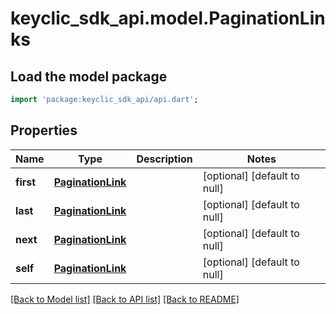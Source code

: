# keyclic_sdk_api.model.PaginationLinks

## Load the model package
```dart
import 'package:keyclic_sdk_api/api.dart';
```

## Properties
Name | Type | Description | Notes
------------ | ------------- | ------------- | -------------
**first** | [**PaginationLink**](PaginationLink.md) |  | [optional] [default to null]
**last** | [**PaginationLink**](PaginationLink.md) |  | [optional] [default to null]
**next** | [**PaginationLink**](PaginationLink.md) |  | [optional] [default to null]
**self** | [**PaginationLink**](PaginationLink.md) |  | [optional] [default to null]

[[Back to Model list]](../README.md#documentation-for-models) [[Back to API list]](../README.md#documentation-for-api-endpoints) [[Back to README]](../README.md)


